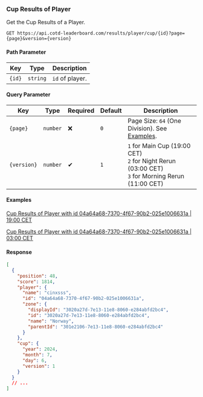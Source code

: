 ### Cup Results of Player

Get the Cup Results of a Player.

```http
GET https://api.cotd-leaderboard.com/results/player/cup/{id}?page={page}&version={version}
```

#### Path Parameter

| Key    | Type     | Description     |
| ------ | -------- | --------------- |
| `{id}` | `string` | `id` of player. |

#### Query Parameter

| Key         | Type     | Required | Default | Description                                                                                          |
| ----------- | -------- | -------- | ------- | ---------------------------------------------------------------------------------------------------- |
| `{page}`    | `number` | ❌       | `0`     | Page Size: `64` (One Division). See [Examples](#examples).                                           |
| `{version}` | `number` | ✔        | `1`     | `1` for Main Cup (19:00 CET)<br>`2` for Night Rerun (03:00 CET)<br>`3` for Morning Rerun (11:00 CET) |

#### Examples

[Cup Results of Player with id 04a64a68-7370-4f67-90b2-025e1006631a | 19:00 CET](https://api.cotd-leaderboard.com/results/player/cup/04a64a68-7370-4f67-90b2-025e1006631a)

[Cup Results of Player with id 04a64a68-7370-4f67-90b2-025e1006631a | 03:00 CET](https://api.cotd-leaderboard.com/results/player/cup/04a64a68-7370-4f67-90b2-025e1006631a?version=2)

#### Response

```json
[
  {
    "position": 48,
    "score": 1814,
    "player": {
      "name": "cinxsss",
      "id": "04a64a68-7370-4f67-90b2-025e1006631a",
      "zone": {
        "displayId": "3020a27d-7e13-11e8-8060-e284abfd2bc4",
        "id": "3020a27d-7e13-11e8-8060-e284abfd2bc4",
        "name": "Norway",
        "parentId": "301e2106-7e13-11e8-8060-e284abfd2bc4"
      }
    },
    "cup": {
      "year": 2024,
      "month": 7,
      "day": 6,
      "version": 1
    }
  }
  // ...
]
```
